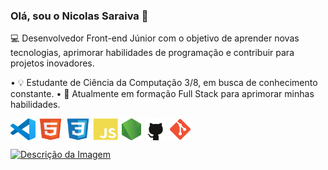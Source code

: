 ### Olá, sou o Nicolas Saraiva 👋

💻 Desenvolvedor Front-end Júnior com o objetivo de aprender novas tecnologias, aprimorar habilidades de programação e contribuir para projetos inovadores.

• 💡 Estudante de Ciência da Computação 3/8, em busca de conhecimento constante.
• 📝 Atualmente em formação Full Stack para aprimorar minhas habilidades.

<img align="center" alt="vscode" height="35" width="40" src="vscode.svg"/>   <img align="center" alt="HTML" height="35" width="40" src="html5.svg">   <img align="center" alt="CSS" height="35" width="40" src="css3.svg">   <img align="center" alt="JavaScript" height="35" width="40" src="javascript.svg">   <img align="center" alt="Node.js" height="35" width="35" src="nodejs.png">   <img align="center" alt="GitHub" height="35" width="35" src="github-logo.png">   <img align="center" alt="Git" height="35" width="35" src="git.png">

<a href="https://www.linkedin.com/in/nicolassaraivaa/">
  <img width="110px" src="https://img.shields.io/badge/-LinkedIn-%230077B5?style=for-the-badge&logo=linkedin&logoColor=white" target="_blank" alt="Descrição da Imagem">
</a>




